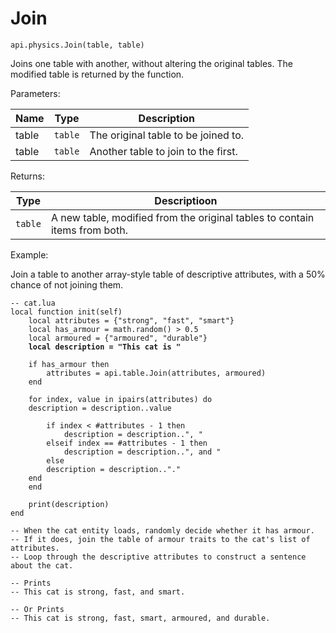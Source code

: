 # Join



`api.physics.Join(table, table)`

Joins one table with another, without altering the original tables. The modified table is returned by the function.



Parameters:

| Name  | Type    | Description                         |
| ----- | ------- | ----------------------------------- |
| table | `table` | The original table to be joined to. |
| table | `table` | Another table to join to the first. |

Returns:

| Type    | Descriptioon                                                               |
| ------- | -------------------------------------------------------------------------- |
| `table` | A new table, modified from the original tables to contain items from both. |



Example:

Join a table to another array-style table of descriptive attributes, with a 50% chance of not joining them.

<pre class="language-lua"><code class="lang-lua">-- cat.lua
local function init(self)
    local attributes = {"strong", "fast", "smart"}
    local has_armour = math.random() > 0.5
    local armoured = {"armoured", "durable"}
<strong>    local description = "This cat is "
</strong>
    if has_armour then
        attributes = api.table.Join(attributes, armoured) 
    end
    
    for index, value in ipairs(attributes) do
	description = description..value

        if index &#x3C; #attributes - 1 then
            description = description..", " 
        elseif index == #attributes - 1 then
            description = description..", and " 
        else 
	    description = description.."."
	end    
    end
    
    print(description)
end

-- When the cat entity loads, randomly decide whether it has armour.
-- If it does, join the table of armour traits to the cat's list of attributes.
-- Loop through the descriptive attributes to construct a sentence about the cat.

-- Prints
-- This cat is strong, fast, and smart.

-- Or Prints
-- This cat is strong, fast, smart, armoured, and durable.
</code></pre>
